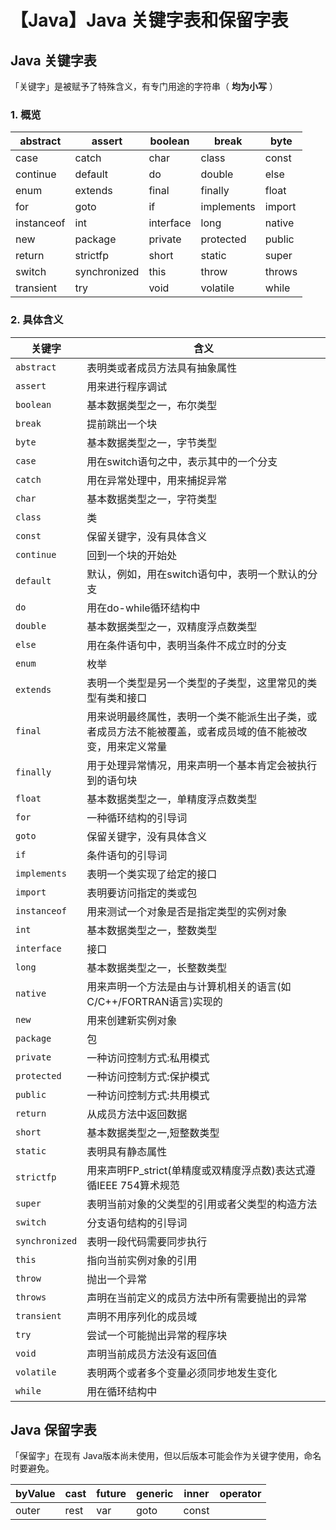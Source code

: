 # 【Java】Java 关键字表和保留字表

## Java 关键字表

「关键字」是被赋予了特殊含义，有专门用途的字符串（ **均为小写** ）

### 1. 概览

| abstract   | **assert**   | **boolean** | **break**  | **byte** |
| ---------- | ------------ | ----------- | ---------- | -------- |
| case       | catch        | char        | class      | const    |
| continue   | default      | do          | double     | else     |
| enum       | extends      | final       | finally    | float    |
| for        | goto         | if          | implements | import   |
| instanceof | int          | interface   | long       | native   |
| new        | package      | private     | protected  | public   |
| return     | strictfp     | short       | static     | super    |
| switch     | synchronized | this        | throw      | throws   |
| transient  | try          | void        | volatile   | while    |

### 2. 具体含义

| 关键字         | 含义                                                         |
| -------------- | ------------------------------------------------------------ |
| `abstract`     | 表明类或者成员方法具有抽象属性                               |
| `assert`       | 用来进行程序调试                                             |
| `boolean`      | 基本数据类型之一，布尔类型                                   |
| `break`        | 提前跳出一个块                                               |
| `byte`         | 基本数据类型之一，字节类型                                   |
| `case`         | 用在switch语句之中，表示其中的一个分支                       |
| `catch`        | 用在异常处理中，用来捕捉异常                                 |
| `char`         | 基本数据类型之一，字符类型                                   |
| `class`        | 类                                                           |
| `const`        | 保留关键字，没有具体含义                                     |
| `continue`     | 回到一个块的开始处                                           |
| `default`      | 默认，例如，用在switch语句中，表明一个默认的分支             |
| `do`           | 用在do-while循环结构中                                       |
| `double`       | 基本数据类型之一，双精度浮点数类型                           |
| `else`         | 用在条件语句中，表明当条件不成立时的分支                     |
| `enum`         | 枚举                                                         |
| `extends`      | 表明一个类型是另一个类型的子类型，这里常见的类型有类和接口   |
| `final`        | 用来说明最终属性，表明一个类不能派生出子类，或者成员方法不能被覆盖，或者成员域的值不能被改变，用来定义常量 |
| `finally`      | 用于处理异常情况，用来声明一个基本肯定会被执行到的语句块     |
| `float`        | 基本数据类型之一，单精度浮点数类型                           |
| `for`          | 一种循环结构的引导词                                         |
| `goto`         | 保留关键字，没有具体含义                                     |
| `if`           | 条件语句的引导词                                             |
| `implements`   | 表明一个类实现了给定的接口                                   |
| `import`       | 表明要访问指定的类或包                                       |
| `instanceof`   | 用来测试一个对象是否是指定类型的实例对象                     |
| `int`          | 基本数据类型之一，整数类型                                   |
| `interface`    | 接口                                                         |
| `long`         | 基本数据类型之一，长整数类型                                 |
| `native`       | 用来声明一个方法是由与计算机相关的语言(如C/C++/FORTRAN语言)实现的 |
| `new`          | 用来创建新实例对象                                           |
| `package`      | 包                                                           |
| `private`      | 一种访问控制方式:私用模式                                    |
| `protected`    | 一种访问控制方式:保护模式                                    |
| `public`       | 一种访问控制方式:共用模式                                    |
| `return`       | 从成员方法中返回数据                                         |
| `short`        | 基本数据类型之一,短整数类型                                  |
| `static`       | 表明具有静态属性                                             |
| `strictfp`     | 用来声明FP_strict(单精度或双精度浮点数)表达式遵循IEEE 754算术规范 |
| `super`        | 表明当前对象的父类型的引用或者父类型的构造方法               |
| `switch`       | 分支语句结构的引导词                                         |
| `synchronized` | 表明一段代码需要同步执行                                     |
| `this`         | 指向当前实例对象的引用                                       |
| `throw`        | 抛出一个异常                                                 |
| `throws`       | 声明在当前定义的成员方法中所有需要抛出的异常                 |
| `transient`    | 声明不用序列化的成员域                                       |
| `try`          | 尝试一个可能抛出异常的程序块                                 |
| `void`         | 声明当前成员方法没有返回值                                   |
| `volatile`     | 表明两个或者多个变量必须同步地发生变化                       |
| `while`        | 用在循环结构中                                               |



## Java 保留字表

「保留字」在现有 Java版本尚未使用，但以后版本可能会作为关键字使用，命名时要避免。

| byValue | cast | future | generic | inner | operator |
| ------- | ---- | ------ | ------- | ----- | -------- |
| outer   | rest | var    | goto    | const |          |

